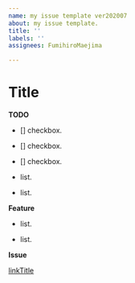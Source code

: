 ```yaml
---
name: my issue template ver202007
about: my issue template.
title: ''
labels: ''
assignees: FumihiroMaejima

---
```


# Title


**TODO**

- [] checkbox.

- [] checkbox.

- [] checkbox.

- list.

- list.


**Feature**

- list.

- list.


**Issue**

[linkTitle](https://github.com/FumihiroMaejima/)
